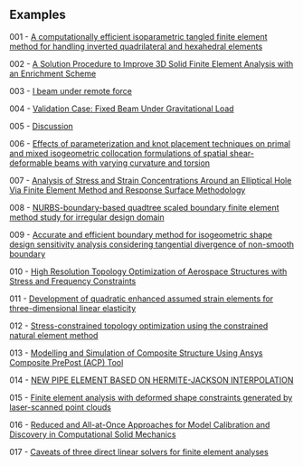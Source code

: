 ## Examples

001 - [A computationally efficient isoparametric tangled finite element method for handling inverted quadrilateral and hexahedral elements](https://doi.org/10.1016/j.cma.2023.115897)

002 - [A Solution Procedure to Improve 3D Solid Finite Element Analysis with an Enrichment Scheme](http://dx.doi.org/10.3390/app13127114)

003 - [I beam under remote force](https://www.simscale.com/docs/validation-cases/i-beam-under-remote-force/)

004 - [Validation Case: Fixed Beam Under Gravitational Load](https://www.simscale.com/docs/validation-cases/fixed-beam-under-gravitational-load/)

005 - [Discussion](https://www.researchgate.net/post/Why_does_the_thermal_expansion_change_with_varying_length_of_cylinder_in_Abaqus)

006 - [Effects of parameterization and knot placement techniques on primal and mixed isogeometric collocation formulations of spatial shear-deformable beams with varying curvature and torsion](http://dx.doi.org/10.1016/j.camwa.2020.06.006)


007 - [Analysis of Stress and Strain Concentrations Around an Elliptical Hole Via Finite Element Method and Response Surface Methodology](https://doi.org/10.58491/2735-4202.3175)

008 - [NURBS-boundary-based quadtree scaled boundary finite element method study for irregular design domain](https://doi.org/10.1016/j.enganabound.2023.12.007)

009 - [Accurate and efficient boundary method for isogeometric shape design sensitivity analysis considering tangential divergence of non-smooth boundary](http://dx.doi.org/10.21203/rs.3.rs-3838261/v1)

010 - [High Resolution Topology Optimization of Aerospace Structures with Stress and Frequency Constraints](http://dx.doi.org/10.2514/6.2018-4056)

011 - [Development of quadratic enhanced assumed strain elements for three-dimensional linear elasticity](https://doi.org/10.1016/j.compstruc.2023.107217)

012 - [Stress-constrained topology optimization using the constrained natural element method](https://doi.org/10.1007/s00158-024-03786-y)

013 - [Modelling and Simulation of Composite Structure Using Ansys Composite PrePost (ACP) Tool](https://www.springerprofessional.de/en/modelling-and-simulation-of-composite-structure-using-ansys-comp/27037378)

014 - [NEW PIPE ELEMENT BASED ON HERMITE-JACKSON INTERPOLATION](https://doi.org/10.1051/m2an/2024027)

015 - [Finite element analysis with deformed shape constraints generated by laser-scanned point clouds](https://doi.org/10.1002/nme.7555)

016 - [Reduced and All-at-Once Approaches for Model Calibration and Discovery in Computational Solid Mechanics](https://doi.org/10.1115/1.4066118)

017 - [Caveats of three direct linear solvers for finite element analyses](https://doi.org/10.1002/nme.7545)


